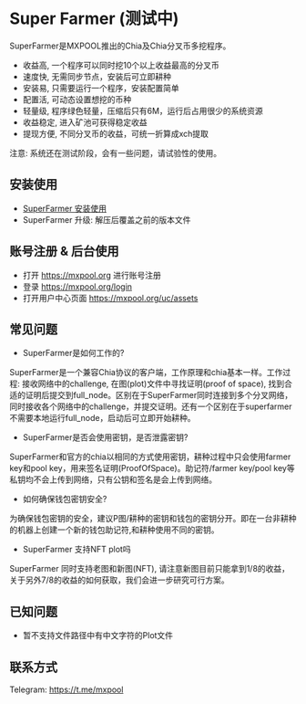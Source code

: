 # Super Farmer (测试中)

SuperFarmer是MXPOOL推出的Chia及Chia分叉币多挖程序。

 * 收益高, 一个程序可以同时挖10个以上收益最高的分叉币
 * 速度快, 无需同步节点，安装后可立即耕种
 * 安装易, 只需要运行一个程序，安装配置简单
 * 配置活, 可动态设置想挖的币种
 * 轻量级, 程序绿色轻量，压缩后只有6M，运行后占用很少的系统资源
 * 收益稳定, 进入矿池可获得稳定收益
 * 提现方便, 不同分叉币的收益，可统一折算成xch提取

注意: 系统还在测试阶段，会有一些问题，请试验性的使用。

## 安装使用
 * [SuperFarmer 安装使用](https://github.com/mx-pool/super-farmer/wiki/SuperFarmer-%E5%AE%89%E8%A3%85%E4%BD%BF%E7%94%A8%E6%8C%87%E5%8D%97)
 * SuperFarmer 升级: 解压后覆盖之前的版本文件
 
## 账号注册 & 后台使用
 * 打开 https://mxpool.org 进行账号注册
 * 登录 https://mxpool.org/login
 * 打开用户中心页面 https://mxpool.org/uc/assets 

## 常见问题
 * SuperFarmer是如何工作的?
 
 SuperFarmer是一个兼容Chia协议的客户端，工作原理和chia基本一样。工作过程: 接收网络中的challenge, 在图(plot)文件中寻找证明(proof of space), 找到合适的证明后提交到full_node。区别在于SuperFarmer同时连接到多个分叉网络，同时接收各个网络中的challenge，并提交证明。还有一个区别在于superfarmer不需要本地运行full_node，启动后可立即开始耕种。
 * SuperFarmer是否会使用密钥，是否泄露密钥?
 
 SuperFarmer和官方的chia以相同的方式使用密钥，耕种过程中只会使用farmer key和pool key，用来签名证明(ProofOfSpace)。助记符/farmer key/pool key等私钥均不会上传到网络，只有公钥和签名是会上传到网络。
 * 如何确保钱包密钥安全?
 
 为确保钱包密钥的安全，建议P图/耕种的密钥和钱包的密钥分开。即在一台非耕种的机器上创建一个新的钱包助记符,和耕种使用不同的密钥。
 
 * SuperFarmer 支持NFT plot吗
 
 SuperFarmer 同时支持老图和新图(NFT), 请注意新图目前只能拿到1/8的收益， 关于另外7/8的收益的如何获取，我们会进一步研究可行方案。

## 已知问题

 * 暂不支持文件路径中有中文字符的Plot文件

## 联系方式

Telegram: https://t.me/mxpool
